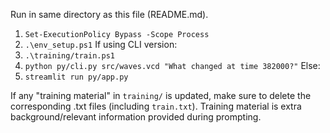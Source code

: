 Run in same directory as this file (README.md).

1. `Set-ExecutionPolicy Bypass -Scope Process`
2. `.\env_setup.ps1`
If using CLI version:
3. `.\training/train.ps1`
4. `python py/cli.py src/waves.vcd "What changed at time 382000?"`
Else:
3. `streamlit run py/app.py`

If any "training material" in `training/` is updated, make sure to delete the corresponding .txt files (including `train.txt`). Training material is extra background/relevant information provided during prompting.
